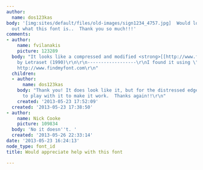 ```yaml
---
author:
  name: dos123kas
body: '[img:sites/default/files/old-images/sign1234_4757.jpg]  Would love help figuring
  out what this font is..  Thank you so much!!!'
comments:
- author:
    name: fvilanakis
    picture: 123289
  body: "It looks like a compressed and modified <strong>[[http://www.findmyfont.com/index.php/fonts/font-preview?fset=Letraset&ffam=Papyrus%20-%20Plain&fid=9f40ea8207704024c1526140feaf335c&fsize=60&text=HOME%20our%20Little%20Piece%20of%20Heaven&wrap=2|Papyrus]]</strong>
    by Letraset (1990)\r\n\r\n------------------\r\nI found it using \"Find my Font\":
    http://www.findmyfont.com\r\n"
  children:
  - author:
      name: dos123kas
    body: "Thank you! It does look like it, but for the distressed edges.  Will try
      to play with it to make it work.  Thanks again!!\r\n"
    created: '2013-05-23 17:52:09'
  created: '2013-05-23 17:38:50'
- author:
    name: Nick Cooke
    picture: 109834
  body: 'No it doesn''t. '
  created: '2013-05-26 22:33:14'
date: '2013-05-23 16:24:13'
node_type: font_id
title: Would appreciate help with this font

---
```

